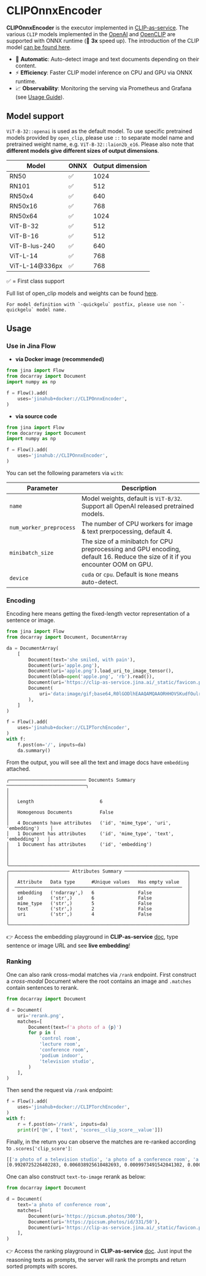 # CLIPOnnxEncoder

**CLIPOnnxEncoder** is the executor implemented in [CLIP-as-service](https://github.com/jina-ai/clip-as-service). 
The various `CLIP` models implemented in the [OpenAI](https://github.com/openai/CLIP) and [OpenCLIP](https://github.com/mlfoundations/open_clip) are supported with ONNX runtime (🚀 **3x** speed up). 
The introduction of the CLIP model [can be found here](https://openai.com/blog/clip/).

- 🔀 **Automatic**: Auto-detect image and text documents depending on their content.
- ⚡ **Efficiency**: Faster CLIP model inference on CPU and GPU via ONNX runtime. 
- 📈 **Observability**: Monitoring the serving via Prometheus and Grafana (see [Usage Guide](https://docs.jina.ai/how-to/monitoring/#deploying-locally)).


## Model support

 `ViT-B-32::openai` is used as the default model. To use specific pretrained models provided by `open_clip`, please use `::` to separate model name and pretrained weight name, e.g. `ViT-B-32::laion2b_e16`. Please also note that **different models give different sizes of output dimensions**.

| Model                                 | ONNX | Output dimension | 
|---------------------------------------|------|------------------|
| RN50                                  | ✅    | 1024             | 
| RN101                                 | ✅    | 512              | 
| RN50x4                                | ✅    | 640              |
| RN50x16                               | ✅    | 768              |
| RN50x64                               | ✅    | 1024             |
| ViT-B-32                              | ✅    | 512              |
| ViT-B-16                              | ✅    | 512              |
| ViT-B-lus-240                         | ✅    | 640              |
| ViT-L-14                              | ✅    | 768              |
| ViT-L-14@336px                        | ✅    | 768              |

✅ = First class support 

Full list of open_clip models and weights can be found [here](https://github.com/mlfoundations/open_clip#pretrained-model-interface).

```{note}
For model definition with `-quickgelu` postfix, please use non `-quickgelu` model name.
```

## Usage

### Use in Jina Flow 

- **via Docker image (recommended)**

```python
from jina import Flow
from docarray import Document
import numpy as np

f = Flow().add(
    uses='jinahub+docker://CLIPOnnxEncoder',
)
```

- **via source code**

```python
from jina import Flow
from docarray import Document
import numpy as np

f = Flow().add(
    uses='jinahub://CLIPOnnxEncoder',
)
```

You can set the following parameters via `with`:

| Parameter | Description                                                                                                                   |
|-----------|-------------------------------------------------------------------------------------------------------------------------------|
| `name`    | Model weights, default is `ViT-B/32`. Support all OpenAI released pretrained models.                                          |
| `num_worker_preprocess` | The number of CPU workers for image & text prerpocessing, default 4.                                                          | 
| `minibatch_size` | The size of a minibatch for CPU preprocessing and GPU encoding, default 16. Reduce the size of it if you encounter OOM on GPU. |
| `device`  | `cuda` or `cpu`. Default is `None` means auto-detect.                                                                         |

### Encoding

Encoding here means getting the fixed-length vector representation of a sentence or image.

```python
from jina import Flow
from docarray import Document, DocumentArray

da = DocumentArray(
    [
        Document(text='she smiled, with pain'),
        Document(uri='apple.png'),
        Document(uri='apple.png').load_uri_to_image_tensor(),
        Document(blob=open('apple.png', 'rb').read()),
        Document(uri='https://clip-as-service.jina.ai/_static/favicon.png'),
        Document(
            uri='data:image/gif;base64,R0lGODlhEAAQAMQAAORHHOVSKudfOulrSOp3WOyDZu6QdvCchPGolfO0o/XBs/fNwfjZ0frl3/zy7////wAAAAAAAAAAAAAAAAAAAAAAAAAAAAAAAAAAAAAAAAAAAAAAAAAAAAAAAAAAAAAAACH5BAkAABAALAAAAAAQABAAAAVVICSOZGlCQAosJ6mu7fiyZeKqNKToQGDsM8hBADgUXoGAiqhSvp5QAnQKGIgUhwFUYLCVDFCrKUE1lBavAViFIDlTImbKC5Gm2hB0SlBCBMQiB0UjIQA7'
        ),
    ]
)

f = Flow().add(
    uses='jinahub+docker://CLIPTorchEncoder',
)
with f:
    f.post(on='/', inputs=da)
    da.summary()
```

From the output, you will see all the text and image docs have `embedding` attached.

```text
╭──────────────────────────── Documents Summary ─────────────────────────────╮
│                                                                            │
│   Length                        6                                          │
│   Homogenous Documents          False                                      │
│   4 Documents have attributes   ('id', 'mime_type', 'uri', 'embedding')    │
│   1 Document has attributes     ('id', 'mime_type', 'text', 'embedding')   │
│   1 Document has attributes     ('id', 'embedding')                        │
│                                                                            │
╰────────────────────────────────────────────────────────────────────────────╯
╭────────────────────── Attributes Summary ───────────────────────╮
│                                                                 │
│   Attribute   Data type      #Unique values   Has empty value   │
│  ─────────────────────────────────────────────────────────────  │
│   embedding   ('ndarray',)   6                False             │
│   id          ('str',)       6                False             │
│   mime_type   ('str',)       5                False             │
│   text        ('str',)       2                False             │
│   uri         ('str',)       4                False             │
│                                                                 │
╰─────────────────────────────────────────────────────────────────╯
```

👉 Access the embedding playground in **CLIP-as-service** [doc](https://clip-as-service.jina.ai/playground/embedding), type sentence or image URL and see **live embedding**!

### Ranking

One can also rank cross-modal matches via `/rank` endpoint. 
First construct a *cross-modal* Document where the root contains an image and `.matches` contain sentences to rerank. 

```python
from docarray import Document

d = Document(
    uri='rerank.png',
    matches=[
        Document(text=f'a photo of a {p}')
        for p in (
            'control room',
            'lecture room',
            'conference room',
            'podium indoor',
            'television studio',
        )
    ],
)
```

Then send the request via `/rank` endpoint:

```python
f = Flow().add(
    uses='jinahub+docker://CLIPTorchEncoder',
)
with f:
    r = f.post(on='/rank', inputs=da)
    print(r['@m', ['text', 'scores__clip_score__value']])
```

Finally, in the return you can observe the matches are re-ranked according to `.scores['clip_score']`:

```bash
[['a photo of a television studio', 'a photo of a conference room', 'a photo of a lecture room', 'a photo of a control room', 'a photo of a podium indoor'], 
[0.9920725226402283, 0.006038925610482693, 0.0009973491542041302, 0.00078492151806131, 0.00010626466246321797]]
```

One can also construct `text-to-image` rerank as below:

```python
from docarray import Document

d = Document(
    text='a photo of conference room',
    matches=[
        Document(uri='https://picsum.photos/300'),
        Document(uri='https://picsum.photos/id/331/50'),
        Document(uri='https://clip-as-service.jina.ai/_static/favicon.png'),
    ],
)
```

👉 Access the ranking playground in **CLIP-as-service** [doc](https://clip-as-service.jina.ai/playground/reasoning/). Just input the reasoning texts as prompts, the server will rank the prompts and return sorted prompts with scores.